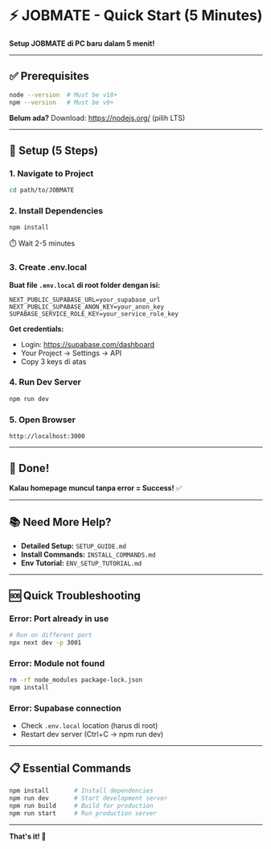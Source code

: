 # ⚡ JOBMATE - Quick Start (5 Minutes)

**Setup JOBMATE di PC baru dalam 5 menit!**

---

## ✅ Prerequisites

```bash
node --version  # Must be v18+ 
npm --version   # Must be v9+
```

**Belum ada?** Download: https://nodejs.org/ (pilih LTS)

---

## 🚀 Setup (5 Steps)

### 1. Navigate to Project
```bash
cd path/to/JOBMATE
```

### 2. Install Dependencies
```bash
npm install
```
⏱️ Wait 2-5 minutes

### 3. Create .env.local

**Buat file `.env.local` di root folder dengan isi:**

```env
NEXT_PUBLIC_SUPABASE_URL=your_supabase_url
NEXT_PUBLIC_SUPABASE_ANON_KEY=your_anon_key
SUPABASE_SERVICE_ROLE_KEY=your_service_role_key
```

**Get credentials:**
- Login: https://supabase.com/dashboard
- Your Project → Settings → API
- Copy 3 keys di atas

### 4. Run Dev Server
```bash
npm run dev
```

### 5. Open Browser
```
http://localhost:3000
```

---

## 🎉 Done!

**Kalau homepage muncul tanpa error = Success!** ✅

---

## 📚 Need More Help?

- **Detailed Setup:** `SETUP_GUIDE.md`
- **Install Commands:** `INSTALL_COMMANDS.md`
- **Env Tutorial:** `ENV_SETUP_TUTORIAL.md`

---

## 🆘 Quick Troubleshooting

### Error: Port already in use
```bash
# Run on different port
npx next dev -p 3001
```

### Error: Module not found
```bash
rm -rf node_modules package-lock.json
npm install
```

### Error: Supabase connection
- Check `.env.local` location (harus di root)
- Restart dev server (Ctrl+C → npm run dev)

---

## 📋 Essential Commands

```bash
npm install       # Install dependencies
npm run dev       # Start development server
npm run build     # Build for production
npm run start     # Run production server
```

---

**That's it! 🚀**
